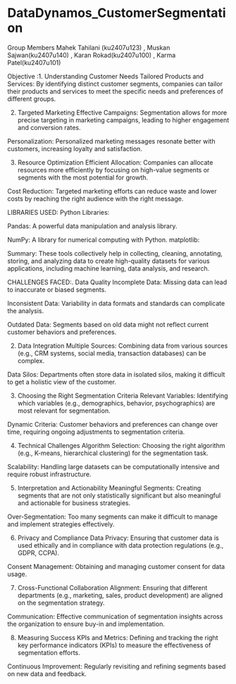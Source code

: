 # DataDynamos_CustomerSegmentation

Group Members Mahek Tahilani (ku2407u123) , Muskan Sajwan(ku2407u140) , Karan Rokad(ku2407u100) , Karma Patel(ku2407u101)

Objective :1. Understanding Customer Needs
Tailored Products and Services: By identifying distinct customer segments, companies can tailor their products and services to meet the specific needs and preferences of different groups.

2. Targeted Marketing
Effective Campaigns: Segmentation allows for more precise targeting in marketing campaigns, leading to higher engagement and conversion rates.

Personalization: Personalized marketing messages resonate better with customers, increasing loyalty and satisfaction.

3. Resource Optimization
Efficient Allocation: Companies can allocate resources more efficiently by focusing on high-value segments or segments with the most potential for growth.

Cost Reduction: Targeted marketing efforts can reduce waste and lower costs by reaching the right audience with the right message.

LIBRARIES USED: Python Libraries:

Pandas: A powerful data manipulation and analysis library.

NumPy: A library for numerical computing with Python.
matplotlib:

Summary: These tools collectively help in collecting, cleaning, annotating, storing, and analyzing data to create high-quality datasets for various applications, including machine learning, data analysis, and research.

CHALLENGES FACED:. Data Quality
Incomplete Data: Missing data can lead to inaccurate or biased segments.

Inconsistent Data: Variability in data formats and standards can complicate the analysis.

Outdated Data: Segments based on old data might not reflect current customer behaviors and preferences.

2. Data Integration
Multiple Sources: Combining data from various sources (e.g., CRM systems, social media, transaction databases) can be complex.

Data Silos: Departments often store data in isolated silos, making it difficult to get a holistic view of the customer.

3. Choosing the Right Segmentation Criteria
Relevant Variables: Identifying which variables (e.g., demographics, behavior, psychographics) are most relevant for segmentation.

Dynamic Criteria: Customer behaviors and preferences can change over time, requiring ongoing adjustments to segmentation criteria.

4. Technical Challenges
Algorithm Selection: Choosing the right algorithm (e.g., K-means, hierarchical clustering) for the segmentation task.

Scalability: Handling large datasets can be computationally intensive and require robust infrastructure.

5. Interpretation and Actionability
Meaningful Segments: Creating segments that are not only statistically significant but also meaningful and actionable for business strategies.

Over-Segmentation: Too many segments can make it difficult to manage and implement strategies effectively.

6. Privacy and Compliance
Data Privacy: Ensuring that customer data is used ethically and in compliance with data protection regulations (e.g., GDPR, CCPA).

Consent Management: Obtaining and managing customer consent for data usage.

7. Cross-Functional Collaboration
Alignment: Ensuring that different departments (e.g., marketing, sales, product development) are aligned on the segmentation strategy.

Communication: Effective communication of segmentation insights across the organization to ensure buy-in and implementation.

8. Measuring Success
KPIs and Metrics: Defining and tracking the right key performance indicators (KPIs) to measure the effectiveness of segmentation efforts.

Continuous Improvement: Regularly revisiting and refining segments based on new data and feedback.



